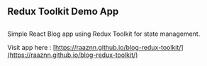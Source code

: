 ## Redux Toolkit Demo App

##

Simple React Blog app using Redux Toolkit for state management.

Visit app here : [https://raaznn.github.io/blog-redux-toolkit/](https://raaznn.github.io/blog-redux-toolkit/)
